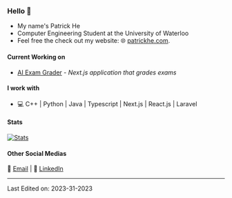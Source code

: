 ### Hello 👋
* My name's Patrick He
* Computer Engineering Student at the University of Waterloo
* Feel free the check out my website: 🌐 [patrickhe.com](https://patrickhe.com).

#### Current Working on
* [AI Exam Grader](https://github.com/he-patrick/ai-exam-grader) - *Next.js application that grades exams*

#### I work with
* 💻 C++ | Python | Java | Typescript | Next.js | React.js | Laravel

 #### Stats
[![Stats](https://github-readme-stats.vercel.app/api?username=he-patrick)](https://github.com/he-patrick)

#### Other Social Medias
📧 [Email](mailto:he.patrick2005@gmail.com) | 💼 [LinkedIn](https://www.linkedin.com/in/patrickhe2005/)

-----

Last Edited on: 2023-31-2023
